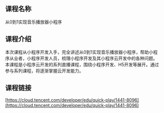 ## 课程名称

从0到1实现音乐播放器小程序

## 课程介绍

本次课程从小程序开发入手，完全讲述从0到1实现音乐播放器小程序，帮助小程序从业者，小程序开发人员，梳理小程序开发及其小程序云开发中的各种问题。 本课程是小程序云开发的系列直播课程，围绕小程序开发、H5开发等展开。通过参与系列课程，将逐渐掌握云开发能力。

## 课程链接

[https://cloud.tencent.com/developer/edu/quick-play/1441-8096](https://cloud.tencent.com/developer/edu/quick-play/1441-8096)
